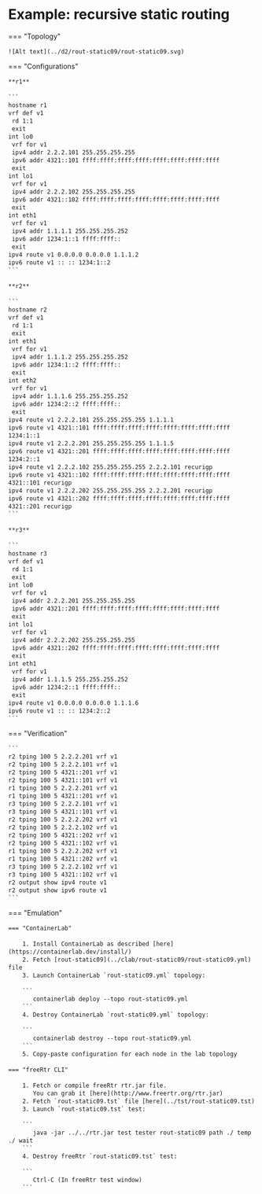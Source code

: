 # Example: recursive static routing

=== "Topology"

    ![Alt text](../d2/rout-static09/rout-static09.svg)

=== "Configurations"

    **r1**

    ```
    hostname r1
    vrf def v1
     rd 1:1
     exit
    int lo0
     vrf for v1
     ipv4 addr 2.2.2.101 255.255.255.255
     ipv6 addr 4321::101 ffff:ffff:ffff:ffff:ffff:ffff:ffff:ffff
     exit
    int lo1
     vrf for v1
     ipv4 addr 2.2.2.102 255.255.255.255
     ipv6 addr 4321::102 ffff:ffff:ffff:ffff:ffff:ffff:ffff:ffff
     exit
    int eth1
     vrf for v1
     ipv4 addr 1.1.1.1 255.255.255.252
     ipv6 addr 1234:1::1 ffff:ffff::
     exit
    ipv4 route v1 0.0.0.0 0.0.0.0 1.1.1.2
    ipv6 route v1 :: :: 1234:1::2
    ```

    **r2**

    ```
    hostname r2
    vrf def v1
     rd 1:1
     exit
    int eth1
     vrf for v1
     ipv4 addr 1.1.1.2 255.255.255.252
     ipv6 addr 1234:1::2 ffff:ffff::
     exit
    int eth2
     vrf for v1
     ipv4 addr 1.1.1.6 255.255.255.252
     ipv6 addr 1234:2::2 ffff:ffff::
     exit
    ipv4 route v1 2.2.2.101 255.255.255.255 1.1.1.1
    ipv6 route v1 4321::101 ffff:ffff:ffff:ffff:ffff:ffff:ffff:ffff 1234:1::1
    ipv4 route v1 2.2.2.201 255.255.255.255 1.1.1.5
    ipv6 route v1 4321::201 ffff:ffff:ffff:ffff:ffff:ffff:ffff:ffff 1234:2::1
    ipv4 route v1 2.2.2.102 255.255.255.255 2.2.2.101 recurigp
    ipv6 route v1 4321::102 ffff:ffff:ffff:ffff:ffff:ffff:ffff:ffff 4321::101 recurigp
    ipv4 route v1 2.2.2.202 255.255.255.255 2.2.2.201 recurigp
    ipv6 route v1 4321::202 ffff:ffff:ffff:ffff:ffff:ffff:ffff:ffff 4321::201 recurigp
    ```

    **r3**

    ```
    hostname r3
    vrf def v1
     rd 1:1
     exit
    int lo0
     vrf for v1
     ipv4 addr 2.2.2.201 255.255.255.255
     ipv6 addr 4321::201 ffff:ffff:ffff:ffff:ffff:ffff:ffff:ffff
     exit
    int lo1
     vrf for v1
     ipv4 addr 2.2.2.202 255.255.255.255
     ipv6 addr 4321::202 ffff:ffff:ffff:ffff:ffff:ffff:ffff:ffff
     exit
    int eth1
     vrf for v1
     ipv4 addr 1.1.1.5 255.255.255.252
     ipv6 addr 1234:2::1 ffff:ffff::
     exit
    ipv4 route v1 0.0.0.0 0.0.0.0 1.1.1.6
    ipv6 route v1 :: :: 1234:2::2
    ```

=== "Verification"

    ```
    r2 tping 100 5 2.2.2.201 vrf v1
    r2 tping 100 5 2.2.2.101 vrf v1
    r2 tping 100 5 4321::201 vrf v1
    r2 tping 100 5 4321::101 vrf v1
    r1 tping 100 5 2.2.2.201 vrf v1
    r1 tping 100 5 4321::201 vrf v1
    r3 tping 100 5 2.2.2.101 vrf v1
    r3 tping 100 5 4321::101 vrf v1
    r2 tping 100 5 2.2.2.202 vrf v1
    r2 tping 100 5 2.2.2.102 vrf v1
    r2 tping 100 5 4321::202 vrf v1
    r2 tping 100 5 4321::102 vrf v1
    r1 tping 100 5 2.2.2.202 vrf v1
    r1 tping 100 5 4321::202 vrf v1
    r3 tping 100 5 2.2.2.102 vrf v1
    r3 tping 100 5 4321::102 vrf v1
    r2 output show ipv4 route v1
    r2 output show ipv6 route v1
    ```

=== "Emulation"

    === "ContainerLab"

        1. Install ContainerLab as described [here](https://containerlab.dev/install/)  
        2. Fetch [rout-static09](../clab/rout-static09/rout-static09.yml) file  
        3. Launch ContainerLab `rout-static09.yml` topology:  

        ```
           containerlab deploy --topo rout-static09.yml  
        ```
        4. Destroy ContainerLab `rout-static09.yml` topology:  

        ```
           containerlab destroy --topo rout-static09.yml  
        ```
        5. Copy-paste configuration for each node in the lab topology

    === "freeRtr CLI"

        1. Fetch or compile freeRtr rtr.jar file.  
           You can grab it [here](http://www.freertr.org/rtr.jar)  
        2. Fetch `rout-static09.tst` file [here](../tst/rout-static09.tst)  
        3. Launch `rout-static09.tst` test:  

        ```
           java -jar ../../rtr.jar test tester rout-static09 path ./ temp ./ wait
        ```
        4. Destroy freeRtr `rout-static09.tst` test:  

        ```
           Ctrl-C (In freeRtr test window)
        ```

